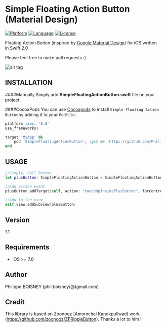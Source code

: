 # Simple Floating Action Button (Material Design)

[![Platform](http://img.shields.io/badge/platform-ios-blue.svg?style=flat
)](https://developer.apple.com/iphone/index.action)
[![Language](http://img.shields.io/badge/language-swift-brightgreen.svg?style=flat
)](https://developer.apple.com/swift)
[![License](http://img.shields.io/badge/license-MIT-lightgrey.svg?style=flat
)](http://mit-license.org)

Floating Action Button (inspired by [Google Material Design](https://www.google.com/design/spec/components/buttons-floating-action-button.html#)) for iOS written in Swift 2.0

Please feel free to make pull requests :)

![alt tag](https://github.com/PhilippeBoisney/SimpleFloatingActionButton/raw/master/demo.gif)

## INSTALLATION
####Manually
Simply add **SimpleFloatingActionButton.swift** file on your project.

####CocoaPods
You can use [Cocoapods](http://cocoapods.org/) to install `Simple Floating Action Button`by adding it to your `Podfile`:
```ruby
platform :ios, '8.0'
use_frameworks!

target 'MyApp' do
	pod 'SimpleFloatingActionButton', :git => 'https://github.com/PhilippeBoisney/SimpleFloatingActionButton.git'
end
```
## USAGE
```swift
//Simply, Call Button
let plusButton: SimpleFloatingActionButton = SimpleFloatingActionButton()

//Add action event
plusButton.addTarget(self, action: "touchUpInsidePlusButton", forControlEvents: .TouchUpInside)

//Add to the view
self.view.addSubview(plusButton)
```
## Version
1.1

## Requirements

- iOS >= 7.0

## Author

Philippe BOISNEY (phil.boisney(@)gmail.com)

## Credit

This library is based on Zoonooz (Amornchai Kanokpullwad) work (https://github.com/zoonooz/ZFRippleButton). Thanks a lot to him !
